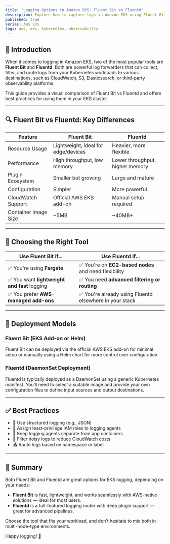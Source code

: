 ```yaml
---
title: "Logging Options in Amazon EKS: Fluent Bit vs Fluentd"
description: Explore how to capture logs in Amazon EKS using Fluent Bit and Fluentd, with comparisons, best practices, and deployment tips.
published: true
series: AWS EKS
tags: aws, eks, kubernetes, observability
---
```


## 📘 Introduction

When it comes to logging in Amazon EKS, two of the most popular tools are **Fluent Bit** and **Fluentd**. Both are powerful log forwarders that can collect, filter, and route logs from your Kubernetes workloads to various destinations, such as CloudWatch, S3, Elasticsearch, or third-party observability platforms.

This guide provides a visual comparison of Fluent Bit vs Fluentd and offers best practices for using them in your EKS cluster.

---

## 🔍 Fluent Bit vs Fluentd: Key Differences

| Feature              | Fluent Bit                          | Fluentd                         |
| -------------------- | ----------------------------------- | ------------------------------- |
| Resource Usage       | Lightweight, ideal for edge/devices | Heavier, more flexible          |
| Performance          | High throughput, low memory         | Lower throughput, higher memory |
| Plugin Ecosystem     | Smaller but growing                 | Large and mature                |
| Configuration        | Simpler                             | More powerful                   |
| CloudWatch Support   | Official AWS EKS add-on             | Manual setup required           |
| Container Image Size | \~5MB                               | \~40MB+                         |

---

## 🤔 Choosing the Right Tool

| Use Fluent Bit if...                        | Use Fluentd if...                                      |
| ------------------------------------------- | ------------------------------------------------------ |
| ✅ You're using **Fargate**                  | ✅ You're on **EC2-based nodes** and need flexibility   |
| ✅ You want **lightweight and fast** logging | ✅ You need **advanced filtering or routing**           |
| ✅ You prefer **AWS-managed add-ons**        | ✅ You're already using Fluentd elsewhere in your stack |

---

## 🚀 **Deployment** Models

### Fluent Bit (EKS Add-on or Helm)

Fluent Bit can be deployed via the official AWS EKS add-on for minimal setup or manually using a Helm chart for more control over configuration.

### Fluentd (DaemonSet Deployment)

Fluentd is typically deployed as a DaemonSet using a generic Kubernetes manifest. You’ll need to select a suitable image and provide your own configuration files to define input sources and output destinations.

---

## ✅ Best Practices

- 🧩 Use structured logging (e.g., JSON)
- 🔐 Assign least-privilege IAM roles to logging agents
- 🧼 Keep logging agents separate from app containers
- 🚦 Filter noisy logs to reduce CloudWatch costs
- 📤 Route logs based on namespace or label

---

## 🧾 Summary

Both Fluent Bit and Fluentd are great options for EKS logging, depending on your needs:

- **Fluent Bit** is fast, lightweight, and works seamlessly with AWS-native solutions — ideal for most users.
- **Fluentd** is a full-featured logging router with deep plugin support — great for advanced pipelines.

Choose the tool that fits your workload, and don’t hesitate to mix both in multi-node-type environments.

Happy logging! 📁
